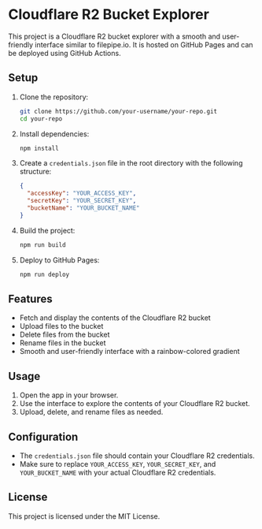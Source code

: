 # Cloudflare R2 Bucket Explorer

This project is a Cloudflare R2 bucket explorer with a smooth and user-friendly interface similar to filepipe.io. It is hosted on GitHub Pages and can be deployed using GitHub Actions.

## Setup

1. Clone the repository:
   ```sh
   git clone https://github.com/your-username/your-repo.git
   cd your-repo
   ```

2. Install dependencies:
   ```sh
   npm install
   ```

3. Create a `credentials.json` file in the root directory with the following structure:
   ```json
   {
     "accessKey": "YOUR_ACCESS_KEY",
     "secretKey": "YOUR_SECRET_KEY",
     "bucketName": "YOUR_BUCKET_NAME"
   }
   ```

4. Build the project:
   ```sh
   npm run build
   ```

5. Deploy to GitHub Pages:
   ```sh
   npm run deploy
   ```

## Features

- Fetch and display the contents of the Cloudflare R2 bucket
- Upload files to the bucket
- Delete files from the bucket
- Rename files in the bucket
- Smooth and user-friendly interface with a rainbow-colored gradient

## Usage

1. Open the app in your browser.
2. Use the interface to explore the contents of your Cloudflare R2 bucket.
3. Upload, delete, and rename files as needed.

## Configuration

- The `credentials.json` file should contain your Cloudflare R2 credentials.
- Make sure to replace `YOUR_ACCESS_KEY`, `YOUR_SECRET_KEY`, and `YOUR_BUCKET_NAME` with your actual Cloudflare R2 credentials.

## License

This project is licensed under the MIT License.
